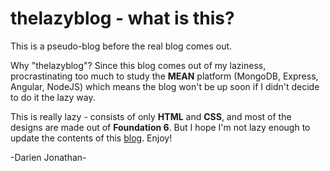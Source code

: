 # thelazyblog - what is this?

This is a pseudo-blog before the real blog comes out.

Why "thelazyblog"? Since this blog comes out of my laziness, procrastinating too much to study the **MEAN** platform (MongoDB, Express, Angular, NodeJS) which means the blog won't be up soon if I didn't decide to do it the lazy way.

This is really lazy - consists of only **HTML** and **CSS**, and most of the designs are made out of **Foundation 6**.
But I hope I'm not lazy enough to update the contents of this [blog](darienjonathan.github.io/thelazyblog). Enjoy!

-Darien Jonathan-

